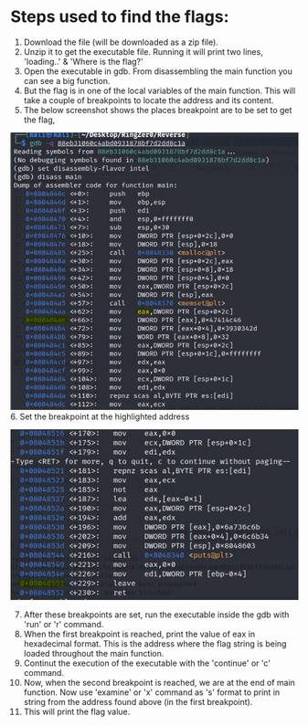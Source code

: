 # Steps used to find the flags:
1. Download the file (will be downloaded as a zip file).
2. Unzip it to get the executable file. Running it will print two lines, 'loading..' & 'Where is the flag?'
3. Open the executable in gdb. From disassembling the main function you can see a big function.
4. But the flag is in one of the local variables of the main function. This will take a couple of breakpoints to locate the address and its content.
5. The below screenshot shows the places breakpoint are to be set to get the flag,

![First Breakpoint](https://github.com/Sm00thCriminal96/RingZer0_WriteUps/blob/main/Reverse/images/eax_screenshot.jpg)
6. Set the breakpoint at the highlighted address

![Second Breakpoint](https://github.com/Sm00thCriminal96/RingZer0_WriteUps/blob/main/Reverse/images/leave_screenshot.jpg)

7. After these breakpoints are set, run the executable inside the gdb with 'run' or 'r' command.
8. When the first breakpoint is reached, print the value of eax in hexadecimal format. This is the address where the flag string is being loaded throughout the main function.
9. Continut the execution of the executable with the 'continue' or 'c' command.
10. Now, when the second breakpoint is reached, we are at the end of main function. Now use 'examine' or 'x' command as 's' format to print in string from the address found above (in the first breakpoint).
11. This will print the flag value.
